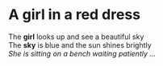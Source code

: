 # A girl in a red dress
The **girl** looks up and see a beautiful sky </br>
The **sky** is blue and the sun shines brightly </br>
*She is sitting on a bench waiting patiently ...* </br>
